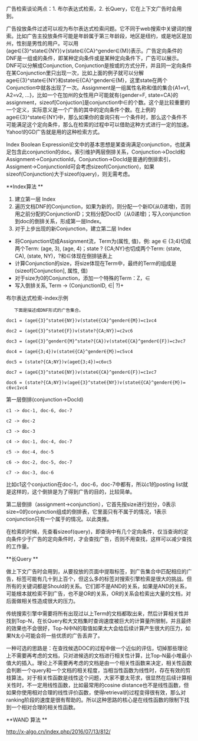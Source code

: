 广告检索谈论两点：1. 布尔表达式检索，2. 长Query，它在上下文广告时会用到。

广告投放条件过滤可以视为布尔表达式检索问题。它不同于web搜索中关键词的搜索。比如广告主投放条件可能是年龄属于第三年龄段，地区是纽约，或是地区是加州，性别是男性的用户。可以用\(age∈{3}^state∈{NY}\)∨\(state∈{CA}^gender∈{M}\)表示。广告定向条件的DNF是一组或的条件，即某种定向条件或是某种定向条件下，广告可以展示。DNF可以分解成Conjunction, Conjunction是按或的方式分开，并且同一定向条件在某Conjunction里只出现一次，比如上面的例子就可以分解age∈{3}^state∈{NY}和state∈{CA}^gender∈{M}，这里state在两个Conjunction中就各出现了一次。Assignment是一组属性名称和值的集合{A1=v1, A2=v2, …}，比如一个在加州的女性用户可能就有{gender=F, state=CA}的assignment，sizeof\[Conjuction\]是conjunction中∈的个数。这个是比较重要的一个定义，实际意义是一个广告的其中的定向条件个数。在上例的age∈{3}^state∈{NY}中，那么如果你的查询只有一个条件时，那么这个条件不可能满足这个定向条件，那么在检索的过程中可以借助这种方式进行一定的加速。Yahoo!的GD广告就是用的这种检索方式。



Index Boolean Expression论文中的基本思想是某查询满足conjunction，也就满足包含此conjunction的doc。索引维护两层倒排关系，Conjunction-&gt;DocId和Assignment-&gt;ConjunctionId，Conjunction-&gt;DocId是普通的倒排索引，Assigment-&gt;ConjunctionId可会考虑sizeof\(Conjunction\)，如果sizeof\(Conjunction\)大于sizeof\(query\)，则无需考虑。



**Index算法**

1. 建立第一层 Index
2. 遍历文档DNF的Conjunction，如果为新的，则分配一个新ID\(从0递增\)，否则用之前分配的ConjunctionID；文档分配DocID（从0递增\)；写入conjunction到doc的倒排关系，形成第一层Index。
3. 对于上步出现的新Conjunction，建立第二层 Index



* 将Conjunction切成Assignment流，Term为\(属性, 值\)，例: age ∈ {3;4}切成两个Term:  \(age, 3\),  \(age, 4\)；state ? {CA;NY}也切成两个Term: \(state, CA\),  \(state, NY\)，?和∈体现在倒排链表上
* 计算Conjunction的size，将size体现在Term中，最终的Term的组成是\(sizeof\[Conjunction\], 属性, 值\)
* 对于size为0的Conjunction，添加一个特殊的Term：Z，∈
* 写入倒排关系, Term -&gt; \(ConjunctionID,  ∈\| ?\)+



布尔表达式检索-index示例

       下面是描述成DNF形式的广告集合。



`doc1 = (age∈{3}^state∈{NY})∨(state∈{CA}^gender∈{M})=c1∨c4`

`doc2 = (age∈{3}^state∈{F})∨(state?{CA;NY})=c2∨c6`

`doc3 = (age∈{3}^gender∈{M}^state?{CA})∨(state∈{CA}^gender∈{F})=c3∨c7`

`doc4 = (age∈{3;4})∨(state∈{CA}^gender∈{M})=c5∨c4`

`doc5 = (state?{CA;NY})∨(age∈{3;4})=c6∨c5`

`doc7 = (age∈{3}^state∈{NY})∨(state∈{CA}^gender∈{F})=c1∨c7`

`doc6 = (state?{CA;NY})∨(age∈{3}^state∈{NY})∨(state∈{CA}^gender∈{M})= c6∨c1∨c4`



第一层倒排\(conjunction-&gt;DocId\)

`c1 -> doc-1, doc-6, doc-7`

`c2 -> doc-2`

`c3 -> doc-3`

`c4 -> doc-1, doc-4, doc-7`

`c5 -> doc-4, doc-5`

`c6 -> doc-2, doc-5, doc-7`

`c7 -> doc-3, doc-6`

比如c1这个conjuction在doc-1，doc-6，doc-7中都有，所以c1的posting list就是这样的，这个倒排是为了得到广告的目的，比较简单。

第二层倒排（assignment-&gt;conjunction），它首先按size进行划分，0表示size=0的conjunction组成的倒排表，它里面只有不属于的情况，1表示conjunction只有一个属于的情况。以此类推。

在检索的时候，先查看sizeof\(query\)，即查询中有几个定向条件，仅当查询的定向条件少于广告的定向条件时，才会查找广告，否则不用查找，这样可以减少查找的工作量。



**长Query**

做上下文广告时会用到，从要投放的页面中提取标签，到广告集合中匹配相应的广告，标签可能有几十到上百个，但这么多的标签对搜索引擎检索是很大的挑战。但所有的关键词都是Should的关系。它们即不是AND的关系，如果是AND的关系，可能根本就检索不到广告，也不是OR的关系，OR的关系会检索出大量的文档，对后面做相关性造成很大的压力。

传统搜索引擎中需要将所有出现过以上Term的文档都取出来，然后计算相关性并找到Top-N，在长Query和大文档集时查询速度被巨大的计算量所限制，并且最终的效果也不会很好，Top-N中N的取值如果太大会给后续计算产生很大的压力，如果N太小可能会将一些优质的广告丢弃了。

一种可选的思路是：在查找候选DOC的过程中做一个近似的评估，切掉那些理论上不需要再考虑的文档，只对进候选的文档进行相关性计算，比Top-N最小堆最小值大的插入。理论上不需要再考虑的文档是由一个相关性函数来决定，相关性函数会判断一个query和一个文档的相关程度，当相当性函数为线性时，存在有效的剪枝算法。对于相关性函数是线性这个问题，大家不要太苛求，很显然在后续计算相关性时，不一定用线性函数，比如最常用的cosine distance也不是线性函数，但如果你使用相对合理的线性评价函数，使得retrieval的过程变得很有效，那么对ranking阶段的速度是很有帮助的。所以这种思路的核心是在线性函数的限制下找到一个相对合理的相关性函数。



**WAND 算法**

http://x-algo.cn/index.php/2016/07/13/812/




